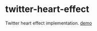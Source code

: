 # twitter-heart-effect

Twitter heart effect implementation.
[demo](https://kjj6198.github.io/twitter-heart-effect/)

